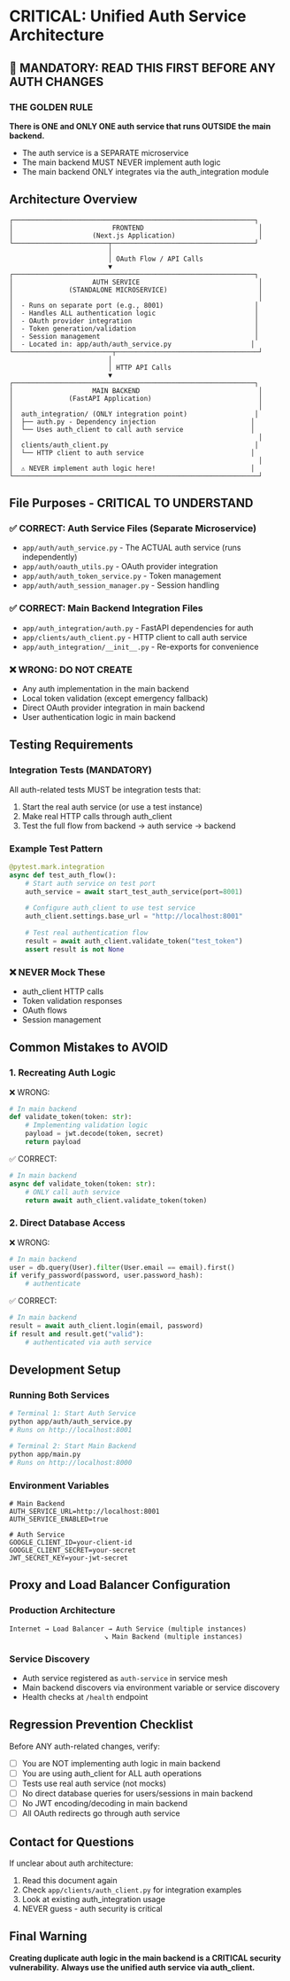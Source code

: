 # CRITICAL: Unified Auth Service Architecture

## 🔴 MANDATORY: READ THIS FIRST BEFORE ANY AUTH CHANGES

### THE GOLDEN RULE
**There is ONE and ONLY ONE auth service that runs OUTSIDE the main backend.**
- The auth service is a SEPARATE microservice
- The main backend MUST NEVER implement auth logic
- The main backend ONLY integrates via the auth_integration module

## Architecture Overview

```
┌─────────────────────────────────────────────────────────────┐
│                         FRONTEND                             │
│                    (Next.js Application)                     │
└────────────────────────┬────────────────────────────────────┘
                         │
                         │ OAuth Flow / API Calls
                         ▼
┌─────────────────────────────────────────────────────────────┐
│                    AUTH SERVICE                              │
│              (STANDALONE MICROSERVICE)                       │
│                                                              │
│  - Runs on separate port (e.g., 8001)                       │
│  - Handles ALL authentication logic                         │
│  - OAuth provider integration                               │
│  - Token generation/validation                              │
│  - Session management                                       │
│  - Located in: app/auth/auth_service.py                    │
└─────────────────────────┬────────────────────────────────────┘
                         │
                         │ HTTP API Calls
                         ▼
┌─────────────────────────────────────────────────────────────┐
│                    MAIN BACKEND                              │
│              (FastAPI Application)                           │
│                                                              │
│  auth_integration/ (ONLY integration point)                 │
│  ├── auth.py - Dependency injection                        │
│  └── Uses auth_client to call auth service                 │
│                                                              │
│  clients/auth_client.py                                     │
│  └── HTTP client to auth service                           │
│                                                              │
│  ⚠️ NEVER implement auth logic here!                        │
└──────────────────────────────────────────────────────────────┘
```

## File Purposes - CRITICAL TO UNDERSTAND

### ✅ CORRECT: Auth Service Files (Separate Microservice)
- `app/auth/auth_service.py` - The ACTUAL auth service (runs independently)
- `app/auth/oauth_utils.py` - OAuth provider integration
- `app/auth/auth_token_service.py` - Token management
- `app/auth/auth_session_manager.py` - Session handling

### ✅ CORRECT: Main Backend Integration Files
- `app/auth_integration/auth.py` - FastAPI dependencies for auth
- `app/clients/auth_client.py` - HTTP client to call auth service
- `app/auth_integration/__init__.py` - Re-exports for convenience

### ❌ WRONG: DO NOT CREATE
- Any auth implementation in the main backend
- Local token validation (except emergency fallback)
- Direct OAuth provider integration in main backend
- User authentication logic in main backend

## Testing Requirements

### Integration Tests (MANDATORY)
All auth-related tests MUST be integration tests that:
1. Start the real auth service (or use a test instance)
2. Make real HTTP calls through auth_client
3. Test the full flow from backend → auth service → backend

### Example Test Pattern
```python
@pytest.mark.integration
async def test_auth_flow():
    # Start auth service on test port
    auth_service = await start_test_auth_service(port=8001)
    
    # Configure auth_client to use test service
    auth_client.settings.base_url = "http://localhost:8001"
    
    # Test real authentication flow
    result = await auth_client.validate_token("test_token")
    assert result is not None
```

### ❌ NEVER Mock These
- auth_client HTTP calls
- Token validation responses
- OAuth flows
- Session management

## Common Mistakes to AVOID

### 1. Recreating Auth Logic
❌ WRONG:
```python
# In main backend
def validate_token(token: str):
    # Implementing validation logic
    payload = jwt.decode(token, secret)
    return payload
```

✅ CORRECT:
```python
# In main backend
async def validate_token(token: str):
    # ONLY call auth service
    return await auth_client.validate_token(token)
```

### 2. Direct Database Access
❌ WRONG:
```python
# In main backend
user = db.query(User).filter(User.email == email).first()
if verify_password(password, user.password_hash):
    # authenticate
```

✅ CORRECT:
```python
# In main backend
result = await auth_client.login(email, password)
if result and result.get("valid"):
    # authenticated via auth service
```

## Development Setup

### Running Both Services
```bash
# Terminal 1: Start Auth Service
python app/auth/auth_service.py
# Runs on http://localhost:8001

# Terminal 2: Start Main Backend
python app/main.py
# Runs on http://localhost:8000
```

### Environment Variables
```env
# Main Backend
AUTH_SERVICE_URL=http://localhost:8001
AUTH_SERVICE_ENABLED=true

# Auth Service
GOOGLE_CLIENT_ID=your-client-id
GOOGLE_CLIENT_SECRET=your-secret
JWT_SECRET_KEY=your-jwt-secret
```

## Proxy and Load Balancer Configuration

### Production Architecture
```
Internet → Load Balancer → Auth Service (multiple instances)
                        ↘ Main Backend (multiple instances)
```

### Service Discovery
- Auth service registered as `auth-service` in service mesh
- Main backend discovers via environment variable or service discovery
- Health checks at `/health` endpoint

## Regression Prevention Checklist

Before ANY auth-related changes, verify:
- [ ] You are NOT implementing auth logic in main backend
- [ ] You are using auth_client for ALL auth operations
- [ ] Tests use real auth service (not mocks)
- [ ] No direct database queries for users/sessions in main backend
- [ ] No JWT encoding/decoding in main backend
- [ ] All OAuth redirects go through auth service

## Contact for Questions
If unclear about auth architecture:
1. Read this document again
2. Check `app/clients/auth_client.py` for integration examples
3. Look at existing auth_integration usage
4. NEVER guess - auth security is critical

## Final Warning
**Creating duplicate auth logic in the main backend is a CRITICAL security vulnerability.**
**Always use the unified auth service via auth_client.**